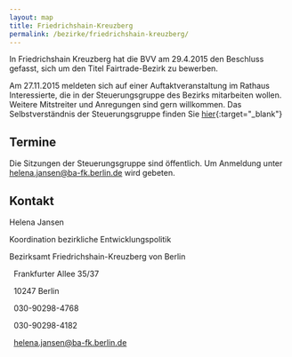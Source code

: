 ```yaml
---
layout: map
title: Friedrichshain-Kreuzberg
permalink: /bezirke/friedrichshain-kreuzberg/
---
```


In Friedrichshain Kreuzberg hat die BVV am 29.4.2015 den Beschluss gefasst, sich um den Titel Fairtrade-Bezirk zu bewerben.

Am 27.11.2015 meldeten sich auf einer Auftaktveranstaltung im Rathaus Interessierte, die in der Steuerungsgruppe des Bezirks mitarbeiten wollen. Weitere Mitstreiter und Anregungen sind gern willkommen. Das Selbstverständnis der Steuerungsgruppe finden Sie [hier](http://www.berlin.de/ba-friedrichshain-kreuzberg/politik-und-verwaltung/bezirksamt/das-kollegium/artikel.497262.php){:target="_blank"}



## Termine

Die Sitzungen der Steuerungsgruppe sind öffentlich. Um Anmeldung unter [helena.jansen@ba-fk.berlin.de](mailto:helena.jansen@ba-fk.berlin.de) wird gebeten.

## Kontakt
Helena Jansen

Koordination bezirkliche Entwicklungspolitik

Bezirksamt Friedrichshain-Kreuzberg von Berlin

<i class='fa fa-map-marker fa-fw'></i>&nbsp;&nbsp;Frankfurter Allee 35/37

<i class='fa fa-fw'></i>&nbsp;&nbsp;10247 Berlin 


<i class='fa fa-phone fa-fw'></i>&nbsp;&nbsp;030-90298-4768

<i class='fa fa-fax fa-fw'></i>&nbsp;&nbsp;030-90298-4182

<i class='fa fa-envelope fa-fw'></i>&nbsp;&nbsp;[helena.jansen@ba-fk.berlin.de](mailto:helena.jansen@ba-fk.berlin.de)
